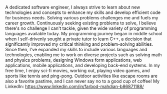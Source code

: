 A dedicated software engineer, I always strive to learn about new technologies and concepts to enhance my skills and develop efficient code for business needs. Solving various problems challenges me and fuels my career growth. Continuously seeking existing problems to solve, I believe there's no challenge I can't tackle, given the wide variety of programming languages available today. My programming journey began in middle school when I self-drivenly sought a private tutor to learn C++, a decision that significantly improved my critical thinking and problem-solving abilities. Since then, I've expanded my skills to include various languages and technologies, enabling me to work on diverse projects such as solving math and physics problems, designing Windows form applications, web applications, mobile applications, and developing back-end systems. In my free time, I enjoy sci-fi movies, working out, playing video games, and sports like tennis and ping-pong. Outdoor activities like escape rooms are also a favorite pastime, and I can never say no to a good cup of coffee!
My LinkedIn: https://www.linkedin.com/in/farbod-mahdian-b86871188/
